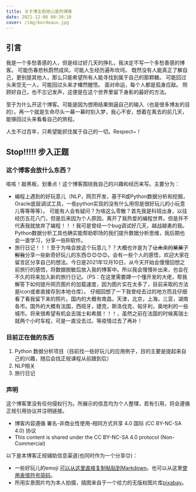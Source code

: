 ```yaml
---
title: 关于博主和他心爱的博客
date: 2021-12-08 00:39:10
cover: /img/bordeaux.jpg
---
```

## 引言
我是一个多愁善感的人，但是经过好几天的挣扎，我决定不写一个多愁善感的博客。
可能伤春悲秋蔚然成风，可能人生经历遍布坎坷。
既然没有人能真正了解自己，更别提其他人，那么只能希望所有人能寻找到属于自己的那颗糖。
可能回过头来空无一人，可能回过头来才幡然醒悟。
面对命运，每个人都是孤身应敌。
照顾好自己，也不忘记发声，这便是在这个世界里留下身影的最好的方法。

至于为什么开这个博客。可能是因为想用结果倒逼自己的输入（也是很多博友的目的）。再一个就是生命尽头一幕一幕时刻入梦，我心不安，想着在离去的前几天，能够回过头来看看自己的旅程。

人生不过百年，只希望能抓住属于自己的一切。Respect~！

## Stop!!!!! 步入正题

### 这个博客会放什么东西？

咳咳！敲黑板，划重点！这个博客围绕我自己的兴趣和经历来写。主要分为：
- 编程上遇到的好玩意儿（NLP，网页开发，基于R或Python数据分析和挖掘，Oracle底层调试工具，一些python实现的没有什么用但是很好玩儿的小玩意儿等等等等）。
可能有人会有疑问？为啥这么零散？首先我是科班出身，以往经历五花八门，但是后来因为个人原因，离开了我热爱的编程世界。但是并不代表我就放弃了编程！！！我可是曾经一个bug调试好几天，越战越勇的我。Python数据分析工具也确实能帮助职场的我们提升数据分析思维，我后期也会一直学习，分享一些BI软件。
- 旅行日记！！！至于为啥会放这个玩意儿？？大概也许是为了~~让未来的某某了解我~~分享一些新奇好玩儿的东西😊😊😊😊。会有一些个人的感悟，欢迎大家在留言区分享自己的想法。今日是2021年12月10日，从今天开始会慢慢回想之前旅行的感悟，将数据脱敏后放入我的博客中。所以我会慢慢补出来，也会在不久的将来加入新的旅行日记。（PS：在这里需要蹲一个懂开发的大佬，帮我解答下如何提升网页图片的加载速度，因为图片实在太多了，目前采取的方法是icon或者直接存到本地仓库）。
仔细回想了一下我曾经去过的地方而且仔细看了看我留下来的照片。国内的大概有南昌，天津，北京，上海，三亚，湖南各市。国外的大概有法国，西班牙，捷克，斯洛伐克，匈牙利，奥地利的一些城市。将来很希望有机会去瑞士和希腊！！！，虽然之前在法国的时候离瑞士就两个小时车程，可是一直没去过。等疫情过去了再补！

### 目前正在做的东西
1. Python 数据分析项目（目前找一些好玩儿的应用例子，目的主要是提起来自己的兴趣，随后会找正规课程从前跟到后）
2. NLP相关
3. 旅行日记

### 声明
这个博客里没有任何侵权行为。所展示的信息均为个人整理，若有引用，将会遵循正规引用协议并注明链接。
- 博客内容遵循 署名-非商业性使用-相同方式共享 4.0 国际 (CC BY-NC-SA 4.0) 协议
- This content is shared under the CC BY-NC-SA 4.0 protocol (Non-Commercial)

以下是本博客正规辅助信息渠道(也同时作为一个分享😊)：
- 一些好玩儿的emoji [可以从这里直接复制粘贴到Markdown](https://emojipedia.org/)。也可以从这里[使用表情符号简码](https://gist.github.com/rxaviers/7360908)。
- 所用实景图片均为本人拍摄，插图来自于一个给力的无版权图片库[pixabay](https://pixabay.com/)。









